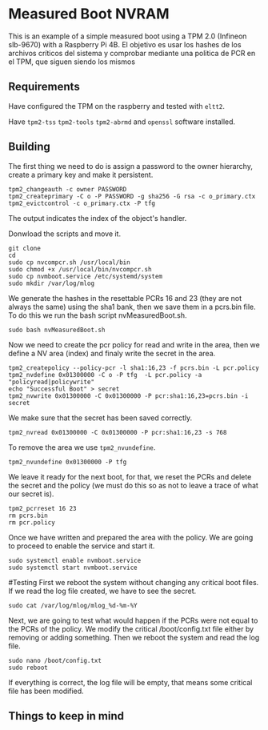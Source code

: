 # Measured Boot NVRAM
This is an example of a simple measured boot using a TPM 2.0 (Infineon slb-9670) with a Raspberry Pi 4B.
El objetivo es usar los hashes de los archivos críticos del sistema 
y comprobar mediante una politica de PCR en el TPM, que siguen siendo los mismos

## Requirements
Have configured the TPM on the raspberry and tested with `eltt2`.

Have `tpm2-tss` `tpm2-tools` `tpm2-abrmd` and `openssl` software installed.

## Building
The first thing we need to do is assign a password to the owner hierarchy, create a primary key and make it persistent.
```
tpm2_changeauth -c owner PASSWORD  
tpm2_createprimary -C o -P PASSWORD -g sha256 -G rsa -c o_primary.ctx
tpm2_evictcontrol -c o_primary.ctx -P tfg
```
The output indicates the index of the object's handler.

Donwload the scripts and move it.
```
git clone 
cd 
sudo cp nvcompcr.sh /usr/local/bin
sudo chmod +x /usr/local/bin/nvcompcr.sh
sudo cp nvmboot.service /etc/systemd/system
sudo mkdir /var/log/mlog
```

We generate the hashes in the resettable PCRs 16 and 23 (they are not always the same) 
using the sha1 bank, 
then we save them in a pcrs.bin file.
To do this we run the bash script nvMeasuredBoot.sh.
```
sudo bash nvMeasuredBoot.sh
```

Now we need to create the pcr policy for read and write in the area, then we
define a NV area (index) and finaly write the secret in the area.
```
tpm2_createpolicy --policy-pcr -l sha1:16,23 -f pcrs.bin -L pcr.policy
tpm2_nvdefine 0x01300000 -C o -P tfg  -L pcr.policy -a "policyread|policywrite"
echo "Successful Boot" > secret
tpm2_nvwrite 0x01300000 -C 0x01300000 -P pcr:sha1:16,23=pcrs.bin -i secret
```

We make sure that the secret has been saved correctly.
```
tpm2_nvread 0x01300000 -C 0x01300000 -P pcr:sha1:16,23 -s 768
```

To remove the area we use `tpm2_nvundefine`.
```
tpm2_nvundefine 0x01300000 -P tfg
```

We leave it ready for the next boot, for that, we reset the PCRs and 
delete the secret and the policy 
(we must do this so as not to leave a trace of what our secret is).
```
tpm2_pcrreset 16 23
rm pcrs.bin
rm pcr.policy
```

Once we have written and prepared the area with the policy.
We are going to proceed to enable the service and start it.
```
sudo systemctl enable nvmboot.service
sudo systemctl start nvmboot.service
```

#Testing
First we reboot the system without changing any critical boot files. 
If we read the log file created, we have to see the secret.
```
sudo cat /var/log/mlog/mlog_%d-%m-%Y
```

Next, we are going to test what would happen if the PCRs 
were not equal to the PCRs of the policy.
We modify the critical /boot/config.txt file either by removing or adding something.
Then we reboot the system and read the log file. 
```
sudo nano /boot/config.txt 
sudo reboot
```

If everything is correct, the log 
file will be empty, that means some critical file has been modified.

## Things to keep in mind


